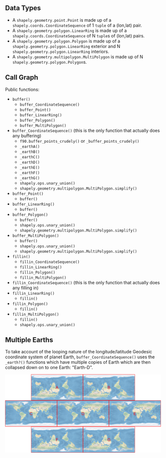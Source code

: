 ## Data Types

* A `shapely.geometry.point.Point` is made up of a `shapely.coords.CoordinateSequence` of 1 `tuple` of a (lon,lat) pair.
* A `shapely.geometry.polygon.LinearRing` is made up of a `shapely.coords.CoordinateSequence` of N `tuple`s of (lon,lat) pairs.
* A `shapely.geometry.polygon.Polygon` is made up of a `shapely.geometry.polygon.LinearRing` exterior and N `shapely.geometry.polygon.LinearRing` interiors.
* A `shapely.geometry.multipolygon.MultiPolygon` is made up of N `shapely.geometry.polygon.Polygon`s.

## Call Graph

Public functions:

* `buffer()`
    * `buffer_CoordinateSequence()`
    * `buffer_Point()`
    * `buffer_LinearRing()`
    * `buffer_Polygon()`
    * `buffer_MultiPolygon()`
* `buffer_CoordinateSequence()` (this is the only function that actually does any buffering)
    * `f90.buffer_points_crudely()` or `_buffer_points_crudely()`
    * `_earthA()`
    * `_earthB()`
    * `_earthC()`
    * `_earthD()`
    * `_earthE()`
    * `_earthF()`
    * `_earthG()`
    * `shapely.ops.unary_union()`
    * `shapely.geometry.multipolygon.MultiPolygon.simplify()`
* `buffer_Point()`
    * `buffer()`
* `buffer_LinearRing()`
    * `buffer()`
* `buffer_Polygon()`
    * `buffer()`
    * `shapely.ops.unary_union()`
    * `shapely.geometry.multipolygon.MultiPolygon.simplify()`
* `buffer_MultiPolygon()`
    * `buffer()`
    * `shapely.ops.unary_union()`
    * `shapely.geometry.multipolygon.MultiPolygon.simplify()`
* `fillin()`
    * `fillin_CoordinateSequence()`
    * `fillin_LinearRing()`
    * `fillin_Polygon()`
    * `fillin_MultiPolygon()`
* `fillin_CoordinateSequence()` (this is the only function that actually does any filling in)
* `fillin_LinearRing()`
    * `fillin()`
* `fillin_Polygon()`
    * `fillin()`
* `fillin_MultiPolygon()`
    * `fillin()`
    * `shapely.ops.unary_union()`

## Multiple Earths

To take account of the looping nature of the longitude/latitude Geodesic coordinate system of planet Earth, `buffer_CoordinateSequence()` uses the `_earth?()` functions which have multiple copies of Earth which are then collapsed down on to one Earth: "Earth-D".

![multiple Earths](earths.png)

